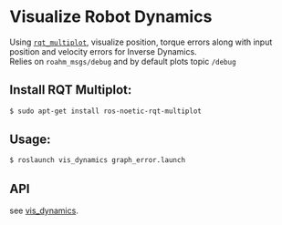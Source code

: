 # Visualize Robot Dynamics
Using [`rqt_multiplot`](http://wiki.ros.org/rqt_multiplot), visualize position, torque errors along with input position and velocity errors for Inverse Dynamics.  
Relies on `roahm_msgs/debug` and by default plots topic `/debug`

## Install RQT Multiplot:
```bash
$ sudo apt-get install ros-noetic-rqt-multiplot
```

## Usage:
```bash
$ roslaunch vis_dynamics graph_error.launch
```

## API
see [vis_dynamics](https://roahmlab.github.io/kinova_control/vis_dynamics/html/index.html).
